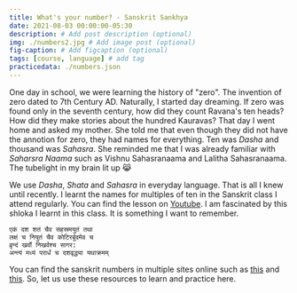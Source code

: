 ```yaml
---
title: What's your number? - Sanskrit Sankhya
date: 2021-08-03 00:00:00-05:30
description: # Add post description (optional)
img: ./numbers2.jpg # Add image post (optional)
fig-caption: # Add figcaption (optional)
tags: [course, language] # add tag
practicedata: ./numbers.json
---
```


One day in school, we were learning the history of "zero". The invention of zero dated to 7th Century AD. Naturally, I started day dreaming. If zero was found only in the seventh century, how did they count Ravana's ten heads? How did they make stories about the hundred Kauravas? That day I went home and asked my mother. She told me that even though they did not have the annotion for zero, they had names for everything. Ten was _Dasha_ and thousand was _Sahasra_. She reminded me that I was already familiar with _Saharsra Naama_ such as Vishnu Sahasranaama and Lalitha Sahasranaama.  The tubelight in my brain lit up :joy_cat:

We use _Dasha_, _Shata_ and _Sahasra_ in everyday language. That is all I knew until recently. I learnt the names for multiples of ten in the Sanskrit class I attend regularly. You can find the lesson on [Youtube](https://youtu.be/2UxsbgATfIk). I am fascinated by this shloka I learnt in this class. It is something I want to remember.

```
एकं दश शतं चैव सहस्रमयुतं तथा
लक्षं च नियुतं चैव कोटिरर्बुदमेव च​
व्रृन्दं खर्वो निखर्वश्च सागर​:
अन्त्यं मध्यं परार्धं च दशवृद्ध्या यथाक्रमम्
```
You can find the sanskrit numbers in multiple sites online such as [this](https://youtu.be/2UxsbgATfIk?t=257) and [this](http://www.sushmajee.com/reldictionary/dictionary/page-N/numbers.htm). So, let us use these resources to learn and practice here. 
